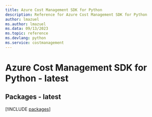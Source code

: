```yaml
---
title: Azure Cost Management SDK for Python
description: Reference for Azure Cost Management SDK for Python
author: lmazuel
ms.author: lmazuel
ms.data: 09/13/2023
ms.topic: reference
ms.devlang: python
ms.service: costmanagement
---
```

# Azure Cost Management SDK for Python - latest
## Packages - latest
[!INCLUDE [packages](cost-management-index.md)]